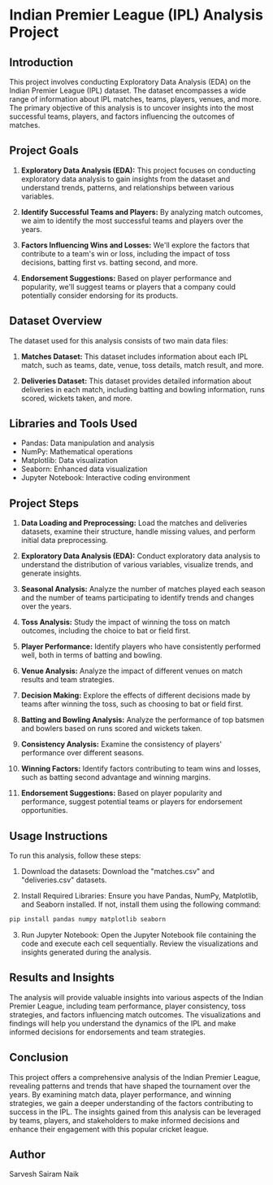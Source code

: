 # Indian Premier League (IPL) Analysis Project


## Introduction

This project involves conducting Exploratory Data Analysis (EDA) on the Indian Premier League (IPL) dataset. The dataset encompasses a wide range of information about IPL matches, teams, players, venues, and more. The primary objective of this analysis is to uncover insights into the most successful teams, players, and factors influencing the outcomes of matches.

## Project Goals

1. **Exploratory Data Analysis (EDA):** This project focuses on conducting exploratory data analysis to gain insights from the dataset and understand trends, patterns, and relationships between various variables.

2. **Identify Successful Teams and Players:** By analyzing match outcomes, we aim to identify the most successful teams and players over the years.

3. **Factors Influencing Wins and Losses:** We'll explore the factors that contribute to a team's win or loss, including the impact of toss decisions, batting first vs. batting second, and more.

4. **Endorsement Suggestions:** Based on player performance and popularity, we'll suggest teams or players that a company could potentially consider endorsing for its products.

## Dataset Overview

The dataset used for this analysis consists of two main data files:

1. **Matches Dataset:** This dataset includes information about each IPL match, such as teams, date, venue, toss details, match result, and more.

2. **Deliveries Dataset:** This dataset provides detailed information about deliveries in each match, including batting and bowling information, runs scored, wickets taken, and more.

## Libraries and Tools Used

- Pandas: Data manipulation and analysis
- NumPy: Mathematical operations
- Matplotlib: Data visualization
- Seaborn: Enhanced data visualization
- Jupyter Notebook: Interactive coding environment

## Project Steps

1. **Data Loading and Preprocessing:** Load the matches and deliveries datasets, examine their structure, handle missing values, and perform initial data preprocessing.

2. **Exploratory Data Analysis (EDA):** Conduct exploratory data analysis to understand the distribution of various variables, visualize trends, and generate insights.

3. **Seasonal Analysis:** Analyze the number of matches played each season and the number of teams participating to identify trends and changes over the years.

4. **Toss Analysis:** Study the impact of winning the toss on match outcomes, including the choice to bat or field first.

5. **Player Performance:** Identify players who have consistently performed well, both in terms of batting and bowling.

6. **Venue Analysis:** Analyze the impact of different venues on match results and team strategies.

7. **Decision Making:** Explore the effects of different decisions made by teams after winning the toss, such as choosing to bat or field first.

8. **Batting and Bowling Analysis:** Analyze the performance of top batsmen and bowlers based on runs scored and wickets taken.

9. **Consistency Analysis:** Examine the consistency of players' performance over different seasons.

10. **Winning Factors:** Identify factors contributing to team wins and losses, such as batting second advantage and winning margins.

11. **Endorsement Suggestions:** Based on player popularity and performance, suggest potential teams or players for endorsement opportunities.

## Usage Instructions

To run this analysis, follow these steps:

1. Download the datasets: Download the "matches.csv" and "deliveries.csv" datasets.

2. Install Required Libraries: Ensure you have Pandas, NumPy, Matplotlib, and Seaborn installed. If not, install them using the following command:

```python
pip install pandas numpy matplotlib seaborn
```

3. Run Jupyter Notebook: Open the Jupyter Notebook file containing the code and execute each cell sequentially. Review the visualizations and insights generated during the analysis.

## Results and Insights

The analysis will provide valuable insights into various aspects of the Indian Premier League, including team performance, player consistency, toss strategies, and factors influencing match outcomes. The visualizations and findings will help you understand the dynamics of the IPL and make informed decisions for endorsements and team strategies.

## Conclusion

This project offers a comprehensive analysis of the Indian Premier League, revealing patterns and trends that have shaped the tournament over the years. By examining match data, player performance, and winning strategies, we gain a deeper understanding of the factors contributing to success in the IPL. The insights gained from this analysis can be leveraged by teams, players, and stakeholders to make informed decisions and enhance their engagement with this popular cricket league.

## Author 

Sarvesh Sairam Naik
